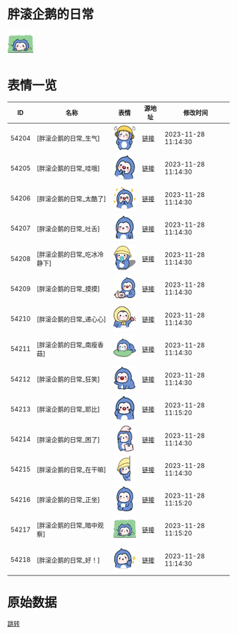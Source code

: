 # 胖滚企鹅的日常

<img src="./cover.png" height="60" alt="cover" />

# 表情一览

|ID|名称|表情|源地址|修改时间|
|----|----|----|----|----|
|54204|[胖滚企鹅的日常_生气]|<img src="./pic/054204_%5B胖滚企鹅的日常_生气%5D.png" height="60" alt="生气"/>|[链接](https://i0.hdslb.com/bfs/garb/76a0177f601c8f65ff09468ad3d50cdf5e4ea6db.png)|2023-11-28 11:14:30|
|54205|[胖滚企鹅的日常_哇哦]|<img src="./pic/054205_%5B胖滚企鹅的日常_哇哦%5D.png" height="60" alt="哇哦"/>|[链接](https://i0.hdslb.com/bfs/garb/e7fbb21b86355592ec34131b7607418973f60fbd.png)|2023-11-28 11:14:30|
|54206|[胖滚企鹅的日常_太酷了]|<img src="./pic/054206_%5B胖滚企鹅的日常_太酷了%5D.png" height="60" alt="太酷了"/>|[链接](https://i0.hdslb.com/bfs/garb/acdb3e4104dcbf9f8ddf8ff26fcc0def40776084.png)|2023-11-28 11:14:30|
|54207|[胖滚企鹅的日常_吐舌]|<img src="./pic/054207_%5B胖滚企鹅的日常_吐舌%5D.png" height="60" alt="吐舌"/>|[链接](https://i0.hdslb.com/bfs/garb/0783561523a6b642373ab90a935c09cb02e1c916.png)|2023-11-28 11:14:30|
|54208|[胖滚企鹅的日常_吃冰冷静下]|<img src="./pic/054208_%5B胖滚企鹅的日常_吃冰冷静下%5D.png" height="60" alt="吃冰冷静下"/>|[链接](https://i0.hdslb.com/bfs/garb/ca162fcf276c11f51a1de0030885d9584a757bee.png)|2023-11-28 11:14:30|
|54209|[胖滚企鹅的日常_摸摸]|<img src="./pic/054209_%5B胖滚企鹅的日常_摸摸%5D.png" height="60" alt="摸摸"/>|[链接](https://i0.hdslb.com/bfs/garb/7cd28bbaeb637599633f064a0e44c4f2bcbca0da.png)|2023-11-28 11:14:30|
|54210|[胖滚企鹅的日常_递心心]|<img src="./pic/054210_%5B胖滚企鹅的日常_递心心%5D.png" height="60" alt="递心心"/>|[链接](https://i0.hdslb.com/bfs/garb/131dd724fadbbbbfd17742c3597a773aa47dd7aa.png)|2023-11-28 11:14:30|
|54211|[胖滚企鹅的日常_南瘦香菇]|<img src="./pic/054211_%5B胖滚企鹅的日常_南瘦香菇%5D.png" height="60" alt="南瘦香菇"/>|[链接](https://i0.hdslb.com/bfs/garb/d67c9469a0e65e356c00a783427770444712a334.png)|2023-11-28 11:14:30|
|54212|[胖滚企鹅的日常_狂笑]|<img src="./pic/054212_%5B胖滚企鹅的日常_狂笑%5D.png" height="60" alt="狂笑"/>|[链接](https://i0.hdslb.com/bfs/garb/51b885d66c21a3af55b033e1ce843b4dffb1e885.png)|2023-11-28 11:14:30|
|54213|[胖滚企鹅的日常_耶比]|<img src="./pic/054213_%5B胖滚企鹅的日常_耶比%5D.png" height="60" alt="耶比"/>|[链接](https://i0.hdslb.com/bfs/garb/0f1d1328ed654d61be5198bc6259cdf2c11feead.png)|2023-11-28 11:15:20|
|54214|[胖滚企鹅的日常_困了]|<img src="./pic/054214_%5B胖滚企鹅的日常_困了%5D.png" height="60" alt="困了"/>|[链接](https://i0.hdslb.com/bfs/garb/f8ff2b2e96d276817ad26757acaccd96a7574015.png)|2023-11-28 11:14:30|
|54215|[胖滚企鹅的日常_在干嘛]|<img src="./pic/054215_%5B胖滚企鹅的日常_在干嘛%5D.png" height="60" alt="在干嘛"/>|[链接](https://i0.hdslb.com/bfs/garb/4ab7c2ec4b0be0075382bfbec9571554607fc3b4.png)|2023-11-28 11:14:30|
|54216|[胖滚企鹅的日常_正坐]|<img src="./pic/054216_%5B胖滚企鹅的日常_正坐%5D.png" height="60" alt="正坐"/>|[链接](https://i0.hdslb.com/bfs/garb/2639aa9d1f69879486d6cd50528ce035af96f3d8.png)|2023-11-28 11:15:20|
|54217|[胖滚企鹅的日常_暗中观察]|<img src="./pic/054217_%5B胖滚企鹅的日常_暗中观察%5D.png" height="60" alt="暗中观察"/>|[链接](https://i0.hdslb.com/bfs/garb/851d6b5fa070a2df118b13a8bc90d47fddb09949.png)|2023-11-28 11:15:20|
|54218|[胖滚企鹅的日常_好！]|<img src="./pic/054218_%5B胖滚企鹅的日常_好！%5D.png" height="60" alt="好！"/>|[链接](https://i0.hdslb.com/bfs/garb/b64669518e9078c62ab72378c5ef7481867818db.png)|2023-11-28 11:14:30|

# 原始数据

[跳转](./raw.json)

